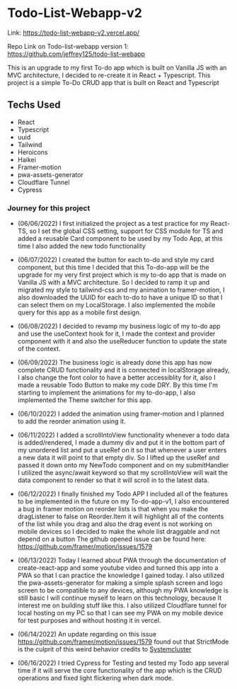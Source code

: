 # Todo-List-Webapp-v2

Link: https://todo-list-webapp-v2.vercel.app/

Repo Link on Todo-list-webapp version 1: https://github.com/jeffrey125/todo-list-webapp

This is an upgrade to my first To-do app which is built on Vanilla JS with an MVC architecture, I decided to re-create it in React + Typescript. This project is a simple To-Do CRUD app that is built on React and Typescript

## Techs Used

- React
- Typescript
- uuid
- Tailwind
- Heroicons
- Haikei
- Framer-motion
- pwa-assets-generator
- Cloudflare Tunnel
- Cypress

### Journey for this project

- (06/06/2022) I first initialized the project as a test practice for my React-TS, so I set the global CSS setting, support for CSS module for TS and added a reusable Card component to be used by my Todo App, at this time I also added the new todo functionality

- (06/07/2022) I created the button for each to-do and style my card component, but this time I decided that this To-do-app will be the upgrade for my very first project which is my to-do app that is made on Vanilla JS with a MVC architecture. So I decided to ramp it up and migrated my style to tailwind-css and my animation to framer-motion, I also downloaded the UUID for each to-do to have a unique ID so that I can select them on my LocalStorage. I also implemented the mobile query for this app as a mobile first design.

- (06/08/2022) I decided to revamp my business logic of my to-do app and use the useContext hook for it, I made the context and provider component with it and also the useReducer function to update the state of the context.

- (06/09/2022) The business logic is already done this app has now complete CRUD functionality and it is connected in localStorage already, I also change the font color to have a better accessiblity for it, also I made a reusable Todo Button to make my code DRY. By this time I'm starting to implement the animations for my to-do-app, I also implemented the Theme switcher for this app.

- (06/10/2022) I added the animation using framer-motion and I planned to add the reorder animation using it.

- (06/11/2022) I added a scrollIntoView functionality whenever a todo data is added/rendered, I made a dummy div and put it in the bottom part of my unordered list and put a useRef on it so that whenever a user enters a new data it will point to that empty div. So I lifted up the useRef and passed it down onto my NewTodo component and on my submitHandler I utilized the async/await keyword so that my scrollIntoView will wait the data component to render so that it will scroll in to the latest data.

- (06/12/2022) I finally finished my Todo APP I included all of the features to be implemented in the future on my To-do-app-v1, I also encountered a bug in framer motion on reorder lists is that when you make the dragListener to false on Reorder.Item it will highlight all of the contents of the list while you drag and also the drag event is not working on mobile devices so I decided to make the whole list draggable and not depend on a button The github opened issue can be found here: https://github.com/framer/motion/issues/1579

- (06/13/2022) Today I learned about PWA through the documentation of create-react-app and some youtube video and turned this app into a PWA so that I can practice the knowledge I gained today. I also utilized the pwa-assets-generator for making a simple splash screen and logo screen to be compatible to any devices, although my PWA knowledge is still basic I will continue myself to learn on this technology, because It interest me on building stuff like this. I also utilized Cloudflare tunnel for local hosting on my PC so that I can see my PWA on my mobile device for test purposes and without hosting it in vercel.

- (06/14/2022) An update regarding on this issue https://github.com/framer/motion/issues/1579 found out that StrictMode is the culprit of this weird behavior credits to [Systemcluster](https://github.com/framer/motion/issues/1518#issuecomment-1135927013)

- (06/16/2022) I tried Cypress for Testing and tested my Todo app several time if it will serve the core functionality of the app which is the CRUD operations and fixed light flickering when dark mode.
